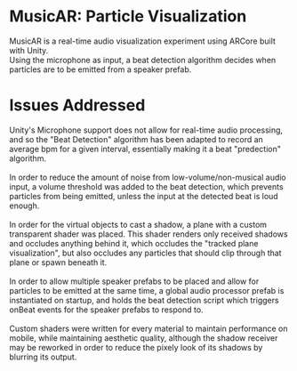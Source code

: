# MusicAR: Particle Visualization
MusicAR is a real-time audio visualization experiment using ARCore built with Unity.</br>
Using the microphone as input, a beat detection algorithm decides when particles are to be emitted from a speaker prefab.


# Issues Addressed
Unity's Microphone support does not allow for real-time audio processing, and so the "Beat Detection" algorithm has been adapted to record an average bpm for a given interval, essentially making it a beat "predection" algorithm.</br></br>
In order to reduce the amount of noise from low-volume/non-musical audio input, a volume threshold was added to the beat detection, which prevents particles from being emitted, unless the input at the detected beat is loud enough.</br></br>
In order for the virtual objects to cast a shadow, a plane with a custom transparent shader was placed. This shader renders only received shadows and occludes anything behind it, which occludes the "tracked plane visualization", but also occludes any particles that should clip through that plane or spawn beneath it.</br></br>
In order to allow multiple speaker prefabs to be placed and allow for particles to be emitted at the same time, a global audio processor prefab is instantiated on startup, and holds the beat detection script which triggers onBeat events for the speaker prefabs to respond to.</br></br>
Custom shaders were written for every material to maintain performance on mobile, while maintaining aesthetic quality, although the shadow receiver may be reworked in order to reduce the pixely look of its shadows by blurring its output. 
